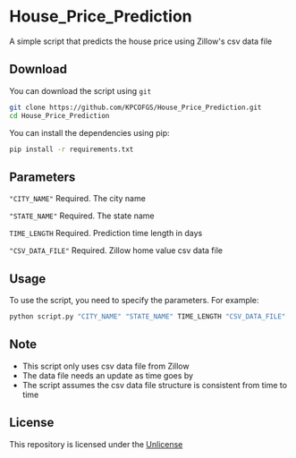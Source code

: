 # House_Price_Prediction

A simple script that predicts the house price using Zillow's csv data file

## Download

You can download the script using `git`
```bash
git clone https://github.com/KPCOFGS/House_Price_Prediction.git
cd House_Price_Prediction
```
You can install the dependencies using pip:
```bash
pip install -r requirements.txt
```

## Parameters

`"CITY_NAME"` Required. The city name

`"STATE_NAME"` Required. The state name

`TIME_LENGTH` Required. Prediction time length in days

`"CSV_DATA_FILE"` Required. Zillow home value csv data file

## Usage
To use the script, you need to specify the parameters. For example:
```bash
python script.py "CITY_NAME" "STATE_NAME" TIME_LENGTH "CSV_DATA_FILE"
```

## Note
- This script only uses csv data file from Zillow
- The data file needs an update as time goes by
- The script assumes the csv data file structure is consistent from time to time

## License
This repository is licensed under the [Unlicense](LICENSE)
